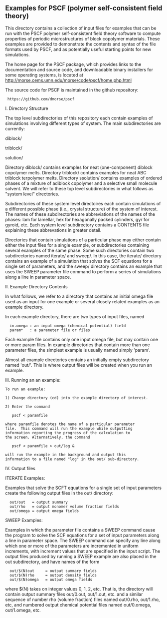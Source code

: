 Examples for PSCF (polymer self-consistent field theory) 
--------------------------------------------------------

This directory contains a collection of input files for examples 
that can be run with the PSCF polymer self-consistent field theory 
software to compute properties of periodic microstructures of 
block copolymer materials. These examples are provided to
demonstrate the contents and syntax of the file formats used 
by PSCF, and as potentially useful starting points for new 
simulations.

The home page for the PSCF package, which provides links 
to the documentation and source code, and downloadable 
binary installers for some operating systems, is located 
at http://morse.cems.umn.edu/morse/code/pscf/home.php.html

The source code for PSCF is maintained in the github repository:

     https://github.com/dmorse/pscf
 
I. Directory Structure

The top level subdirectories of this repository each contain 
examples of simulations involving different types of system. 
The main subdirectories are currently:

   diblock/

   triblock/

   solution/

Directory diblock/ contains examples for neat (one-component) 
diblock copolymer melts.  Directory triblock/ contains examples 
for neat ABC triblock terpolymer melts.  Directory ssolution/ 
contains examples of ordered phases of a mixture of  adiblock
copolymer and a selective small molecule solvent. We will refer 
to these top level subdirectories in what follows as "system 
level" directories. 

Subdirectories of these system level directoires each contain
simulations of a different possible phase (i.e., crystal structure)
of the system of interest. The names of these subdirectories are 
abbreviations of the names of the phases: lam for lamellar, hex for 
hexagonally packed cylinders, gyr for gyroid, etc. Each system level 
subdirectory contains a CONTENTS file explaining these abbrevations 
in greater detail. 

Directories that contain simulations of a particular phase may 
either contain either the input files for a single example, or 
subdirectories containing several examples of the same phase. 
Some such directories contain two subdirectories named iterate/ 
and sweep/. In this case, the iterate/ directory contains an 
example of a simulation that solves the SCF equations for a 
single set of parameters, and the sweep/ directory contains an 
example that uses the SWEEP parameter file command to perform
a series of simulations along a line in parameter space.

II. Example Directory Contents

   In what follows, we refer to a directory that contains an
   initial omega file used as an input for one example or 
   several closely related examples as an example directory.

   In each example directory, there are two types of input files,
   named
   
      in.omega : an input omega (chemical potential) field
      param*   : a parameter file or files

   Each example file contains only one input omega file, but 
   may contain one or more param files. In example directories
   that contain more than one parameter files, the simplest
   example is usually named simply 'param'.
 
   Almost all example directories contains an initially empty 
   subdirectory named 'out/'. This is where output files will 
   be created when you run an example.  
 
III. Running an an example:

    To run an example:

    1) Change directory (cd) into the example directory of interest.

    2) Enter the command

       pscf < paramfile

    where paramfile denotes the name of a particular parameter
    file.  This command will run the example while outputting 
    information reporting the progress of the calculation to 
    the screen. Alternatively, the command

       pscf < paramfile > out/log &

    will run the example in the background and output this 
    information to a file named "log" in the out/ sub-directory.

IV. Output files

   ITERATE Examples:

   Examples that solve the SCFT equations for a single set of 
   input parameters create the following output files in the
   out/ directory:

      out/out   = output summary 
      out/rho   = output monomer volume fraction fields
      out/omega = output omega fields
  
   SWEEP Examples:

   Examples in which the parameter file contains a SWEEP command
   cause the program to solve the SCF equations for a set of input 
   parameters along a line in parameter space. The SWEEP command
   can specify any line along which one or more of the parameters 
   are incremented in uniform increments, with increment values 
   that are specified in the input script.  The output files 
   produced by running a SWEEP example are also placed in the out
   subdirectory, and have names of the form

      out/$(N)out     = output summary fields
      out/$(N)rho     = output density fields
      out/$(N)omega   = output omega fields

   where $(N) takes on integer values 0, 1, 2, etc. That is, the 
   directory will contain output summary files out/0.out, out/1.out, 
   etc.  and a similar sequence of number rho (volume fraction) 
   files named out/0.rho, out/1.rho, etc, and numbered output 
   chemical potential files named out/0.omega, out/1.omega, etc.

